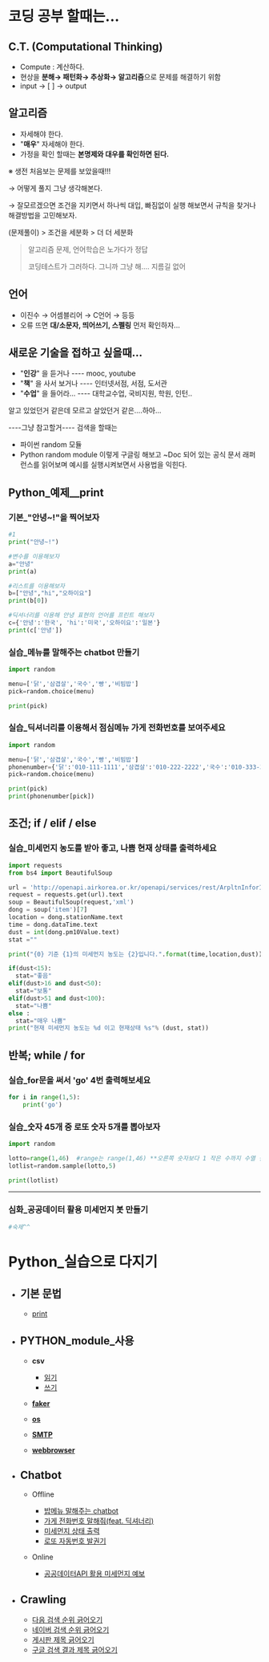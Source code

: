 # 코딩 공부 할때는...

## C.T. (Computational Thinking)

- Compute : 계산하다.
- 현상을 **분해→ 패턴화→ 추상화→ 알고리즘**으로 문제를 해결하기 위함
- input → [  ] → output

[deepmind 단백질 접기 올림픽]: http://www.ibric.org/myboard/read.php?id=300218&amp;amp;Board=news	"문제해결 대표 예시"



## 알고리즘

- 자세해야 한다.
- "**매우**" 자세해야 한다.
- 가정을 확인 할때는 **본명제와 대우를 확인하면 된다.**



※ 생전 처음보는 문제를 보았을때!!!

→ 어떻게 풀지 그냥 생각해본다.

→ 잘모르겠으면 조건을 지키면서 하나씩 대입, 빠짐없이 실행 해보면서 규칙을 찾거나 해결방법을 고민해보자.

(문제풀이) > 조건을 세분화 > 더 더 세분화





> 알고리즘 문제, 언어학습은 노가다가 정답
>
> 코딩테스트가 그러하다. 그니까 그냥 해.... 지름길 없어



## 언어

- 이진수 → 어셈블리어 → C언어 → 등등
- 오류 뜨면 **대/소문자, 띄어쓰기, 스펠링**  먼저 확인하자...



## 새로운 기술을 접하고 싶을때...

- "**인강**"  을 듣거나     ---- mooc, youtube
- "**책**" 을 사서 보거나 ---- 인터넷서점, 서점, 도서관
- "**수업**" 을 들어라...   ---- 대학교수업, 국비지원, 학원, 인턴..



알고 있었던거 같은데 모르고 살았던거 같은....하아...



----그냥 참고할거----
검색을 할때는
- 파이썬 random 모듈
- Python random module
이렇게 구글링 해보고 ~Doc 되어 있는 공식 문서 래퍼런스를 읽어보며 예시를 실행시켜보면서 사용법을 익힌다.

[^YOLO]: 딥러닝 API
[^요즘 기업전략을 확인하고 싶다면]: 4차 산업혁명 참여 기업 전략 검색 ㄱㄱ




## Python_예제__print

### 기본_"안녕~!"을 찍어보자

```python
#1
print("안녕~!")

#변수를 이용해보자
a="안녕"
print(a)

#리스트를 이용해보자
b=["안녕","hi","오하이요"]
print(b[0])

#딕셔너리를 이용해 안녕 표현의 언어를 프린트 해보자
c={'안녕':'한국', 'hi':'미국','오하이요':'일본'}
print(c['안녕'])
```



### 실습_메뉴를 말해주는 chatbot 만들기

```python
import random

menu=['닭','삼겹살','국수','빵','비빔밥']
pick=random.choice(menu)

print(pick)
```



### 실습_딕셔너리를 이용해서 점심메뉴 가게 전화번호를 보여주세요

```python
import random

menu=['닭','삼겹살','국수','빵','비빔밥']
phonenumber={'닭':'010-111-1111','삼겹살':'010-222-2222','국수':'010-333-3333','빵':'010-444-4444','비빔밥':'010-555-5555'}
pick=random.choice(menu)

print(pick)
print(phonenumber[pick])
```







## 조건; if / elif / else

### 실습_미세먼지 농도를 받아 좋고, 나쁨 현재 상태를 출력하세요

```python
import requests
from bs4 import BeautifulSoup

url = 'http://openapi.airkorea.or.kr/openapi/services/rest/ArpltnInforInqireSvc/getCtprvnRltmMesureDnsty?serviceKey=' + key + '&numOfRows=10&pageSize=10&pageNo=1&startPage=1&sidoName=%EA%B4%91%EC%A3%BC&ver=1.3'
request = requests.get(url).text
soup = BeautifulSoup(request,'xml')
dong = soup('item')[7]
location = dong.stationName.text
time = dong.dataTime.text
dust = int(dong.pm10Value.text)
stat =""

print("{0} 기준 {1}의 미세먼지 농도는 {2}입니다.".format(time,location,dust))

if(dust<15):
  stat="좋음"
elif(dust>16 and dust<50):
  stat="보통"
elif(dust>51 and dust<100):
  stat="나쁨"
else :
  stat="매우 나쁨"
print("현재 미세먼지 농도는 %d 이고 현재상태 %s"% (dust, stat))
```







## 반복; while / for

### 실습_for문을 써서 'go' 4번 출력해보세요

```python
for i in range(1,5):
    print('go')
```



### 실습_숫자 45개 중 로또 숫자 5개를 뽑아보자

```python
import random

lotto=range(1,46)  #range는 range(1,46) **오른쪽 숫자보다 1 작은 수까지 수열 결과 보여준다.**
lotlist=random.sample(lotto,5)

print(lotlist)
```





---

### 심화_공공데이터 활용 미세먼지 봇 만들기

```python
#숙제^^
```



[^공공데이터포털]: 기타 공공데이터를 받을 수 있는 사이트
[^requests]: 데이터 받는 파이썬 모듈
[^BeautifulSoup]: parser 모듈 함수 크롤링 할때 좋음
[^자소설닷컴]: IBM personal Insight









# Python_실습으로 다지기



- ## 기본 문법

  - [print](example/PYTHON_print.py)





- ## PYTHON_module_사용
  - **csv**
    - [읽기](example/module_os_01.py)
    - [쓰기](example/module_Faker.py)
  - [**faker**](example/module_Faker.py)



  - [**os**](example/module_os_01.py)



  - [**SMTP**](example/module_SMTP_01.py)



  - [**webbrowser**](example/module_webbrowser_01.py)




- ## Chatbot
  - Offline
    - [밥메뉴 말해주는 chatbot](example/offline_chatbot_01.py)
    - [가게 전화번호 말해줘(feat. 딕셔너리)](example/offline_chatbot_02.py)
    - [미세먼지 상태 출력](example/offline_chatbot_03.py)
    - [로또 자동번호 발권기](example/offline_chatbot_04.py)



  - Online
    - [공공데이터API 활용 미세먼지 예보](example/online_chatbot_01.py)





- ## Crawling
  - [다음 검색 순위 긁어오기](example/crawling_01.py)
  - [네이버 검색 순위 긁어오기](example/crawling_02.py)
  - [게시판 제목 긁어오기](example/crawling_03.py)
  - [구글 검색 결과 제목 긁어오기](example/crawling_04.py)
